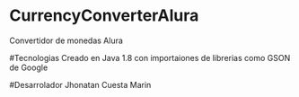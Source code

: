 # CurrencyConverterAlura
Convertidor de monedas Alura

#Tecnologias
Creado en Java 1.8 con importaiones de librerias como GSON de Google

#Desarrolador
Jhonatan Cuesta Marin
